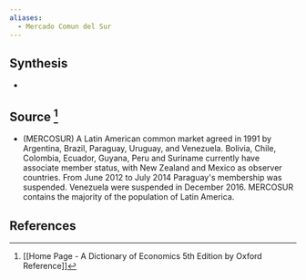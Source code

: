 ```yaml
---
aliases:
  - Mercado Comun del Sur
---
```

## Synthesis
- 
## Source [^1]
- (MERCOSUR) A Latin American common market agreed in 1991 by Argentina, Brazil, Paraguay, Uruguay, and Venezuela. Bolivia, Chile, Colombia, Ecuador, Guyana, Peru and Suriname currently have associate member status, with New Zealand and Mexico as observer countries. From June 2012 to July 2014 Paraguay's membership was suspended. Venezuela were suspended in December 2016. MERCOSUR contains the majority of the population of Latin America.
## References

[^1]: [[Home Page - A Dictionary of Economics 5th Edition by Oxford Reference]]